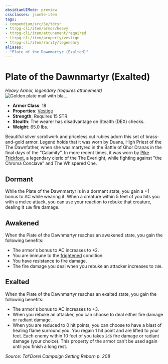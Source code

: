 ```yaml
---
obsidianUIMode: preview
cssclasses: json5e-item
tags:
- compendium/src/5e/tdcsr
- ttrpg-cli/item/armor/heavy
- ttrpg-cli/item/attunement/required
- ttrpg-cli/item/property/vestige
- ttrpg-cli/item/rarity/legendary
aliases: 
- "Plate of the Dawnmartyr (Exalted)"
---
```

# Plate of the Dawnmartyr (Exalted)
*Heavy Armor, legendary (requires attunement)*  
![Golden plate mail with bla...](/3-Mechanics/CLI/items/img/plateofthedawnmartyr.webp#right "Golden plate mail with black fabric wrapped around the waist. Throughout the armor are intricate designs. In center and upon the left shoulder pauldron is the symbol of the Dawnfather - a solitary sun with eight rays.")  

- **Armor Class**: 18
- **Properties**: [Vestige](/3-Mechanics/CLI/rules/item-properties.md#Vestige)
- **Strength**: Requires 15 STR.
- **Stealth**: The wearer has disadvantage on Stealth (DEX) checks.
- **Weight**: 65.0 lbs.

Beautiful silver scrollwork and priceless cut rubies adorn this set of brass-and-gold armor. Legend holds that it was worn by Duana, High Priest of the The Dawnfather, when she was martyred in the Battle of Ghor Dranas in the final days of the "Calamity". In more recent times, it was worn by [Pike Trickfoot](/3-Mechanics/CLI/bestiary/npc/pike-trickfoot-tdcsr.md), a legendary cleric of the The Everlight, while fighting against "the Chroma Conclave" and The Whispered One.

## Dormant

While the Plate of the Dawnmartyr is in a dormant state, you gain a +1 bonus to AC while wearing it. When a creature within 5 feet of you hits you with a melee attack, you can use your reaction to rebuke that creature, dealing it `1d6` fire damage.

## Awakened

When the Plate of the Dawnmartyr reaches an awakened state, you gain the following benefits:

- The armor's bonus to AC increases to +2.  
- You are immune to the [frightened](/3-Mechanics/CLI/rules/conditions.md#frightened) condition.  
- You have resistance to fire damage.  
- The fire damage you deal when you rebuke an attacker increases to `2d6`.  

## Exalted

When the Plate of the Dawnmartyr reaches an exalted state, you gain the following benefits:

- The armor's bonus to AC increases to +3.  
- When you rebuke an attacker, you can choose to deal either fire damage or radiant damage.  
- When you are reduced to 0 hit points, you can choose to have a blast of healing flame surround you. You regain 1 hit point and are lifted to your feet. Each enemy within 10 feet of you takes `2d6` fire damage or radiant damage (your choice). This property of the armor can't be used again until you finish a long rest.  

*Source: Tal'Dorei Campaign Setting Reborn p. 208*